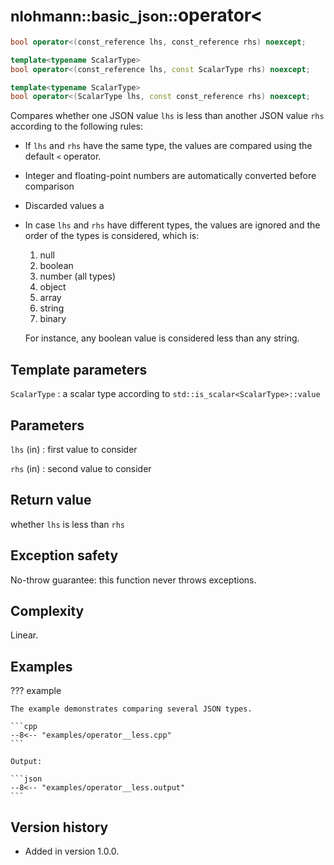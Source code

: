 # <small>nlohmann::basic_json::</small>operator<

```cpp
bool operator<(const_reference lhs, const_reference rhs) noexcept;

template<typename ScalarType>
bool operator<(const_reference lhs, const ScalarType rhs) noexcept;

template<typename ScalarType>
bool operator<(ScalarType lhs, const const_reference rhs) noexcept;
```

Compares whether one JSON value `lhs` is less than another JSON value `rhs` according to the following rules:

- If `lhs` and `rhs` have the same type, the values are compared using the default `<` operator.
- Integer and floating-point numbers are automatically converted before comparison
- Discarded values a
- In case `lhs` and `rhs` have different types, the values are ignored and the order of the types is considered, which
  is:
    1. null
    2. boolean
    3. number (all types)
    4. object
    5. array
    6. string
    7. binary

    For instance, any boolean value is considered less than any string.

## Template parameters

`ScalarType`
:   a scalar type according to `std::is_scalar<ScalarType>::value`

## Parameters

`lhs` (in)
:   first value to consider 

`rhs` (in)
:   second value to consider 

## Return value

whether `lhs` is less than `rhs`

## Exception safety

No-throw guarantee: this function never throws exceptions.

## Complexity

Linear.

## Examples

??? example

    The example demonstrates comparing several JSON types.
        
    ```cpp
    --8<-- "examples/operator__less.cpp"
    ```
    
    Output:
    
    ```json
    --8<-- "examples/operator__less.output"
    ```

## Version history

- Added in version 1.0.0.
